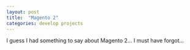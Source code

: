```yaml
---
layout: post
title:  "Magento 2"
categories: develop projects
---
```


I guess I had something to say about Magento 2... I must have forgot...